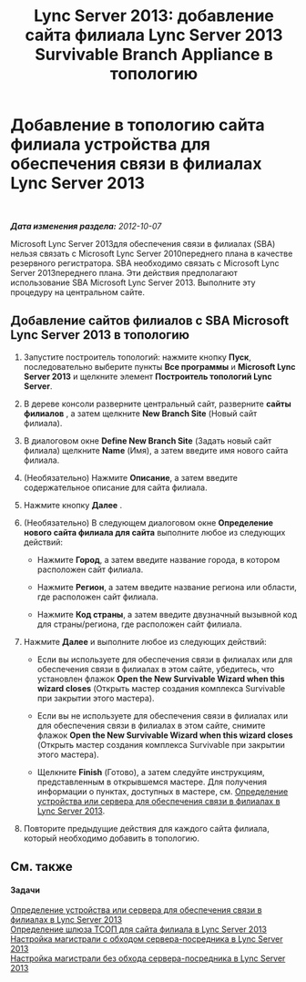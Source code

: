 ﻿---
title: 'Lync Server 2013: добавление сайта филиала Lync Server 2013 Survivable Branch Appliance в топологию'
TOCTitle: Добавление в топологию сайта филиала устройства для обеспечения связи в филиалах Lync Server 2013
ms:assetid: d3142a37-4606-456d-8ea9-6cc0e51e55f3
ms:mtpsurl: https://technet.microsoft.com/ru-ru/library/JJ721896(v=OCS.15)
ms:contentKeyID: 49888211
ms.date: 05/19/2016
mtps_version: v=OCS.15
ms.translationtype: HT
---

# Добавление в топологию сайта филиала устройства для обеспечения связи в филиалах Lync Server 2013

 

_**Дата изменения раздела:** 2012-10-07_

Microsoft Lync Server 2013для обеспечения связи в филиалах (SBA) нельзя связать с Microsoft Lync Server 2010переднего плана в качестве резервного регистратора. SBA необходимо связать с Microsoft Lync Server 2013переднего плана. Эти действия предполагают использование SBA Microsoft Lync Server 2013. Выполните эту процедуру на центральном сайте.

## Добавление сайтов филиалов с SBA Microsoft Lync Server 2013 в топологию

1.  Запустите построитель топологий: нажмите кнопку **Пуск**, последовательно выберите пункты **Все программы** и **Microsoft Lync Server 2013** и щелкните элемент **Построитель топологий Lync Server**.

2.  В дереве консоли разверните центральный сайт, разверните **сайты филиалов** , а затем щелкните **New Branch Site** (Новый сайт филиала).

3.  В диалоговом окне **Define New Branch Site** (Задать новый сайт филиала) щелкните **Name** (Имя), а затем введите имя нового сайта филиала.

4.  (Необязательно) Нажмите **Описание**, а затем введите содержательное описание для сайта филиала.

5.  Нажмите кнопку **Далее** .

6.  (Необязательно) В следующем диалоговом окне **Определение нового сайта филиала для сайта** выполните любое из следующих действий:
    
      - Нажмите **Город**, а затем введите название города, в котором расположен сайт филиала.
    
      - Нажмите **Регион**, а затем введите название региона или области, где расположен сайт филиала.
    
      - Нажмите **Код страны**, а затем введите двузначный вызывной код для страны/региона, где расположен сайт филиала.

7.  Нажмите **Далее** и выполните любое из следующих действий:
    
      - Если вы используете для обеспечения связи в филиалах или для обеспечения связи в филиалах в этом сайте, убедитесь, что установлен флажок **Open the New Survivable Wizard when this wizard closes** (Открыть мастер создания комплекса Survivable при закрытии этого мастера).
    
      - Если вы не используете для обеспечения связи в филиалах или для обеспечения связи в филиалах в этом сайте, снимите флажок **Open the New Survivable Wizard when this wizard closes** (Открыть мастер создания комплекса Survivable при закрытии этого мастера).
    
      - Щелкните **Finish** (Готово), а затем следуйте инструкциям, представленным в открывшемся мастере. Для получения информации о пунктах, доступных в мастере, см. [Определение устройства или сервера для обеспечения связи в филиалах в Lync Server 2013](lync-server-2013-define-a-survivable-branch-appliance-or-server.md).

8.  Повторите предыдущие действия для каждого сайта филиала, который необходимо добавить в топологию.

## См. также

#### Задачи

[Определение устройства или сервера для обеспечения связи в филиалах в Lync Server 2013](lync-server-2013-define-a-survivable-branch-appliance-or-server.md)  
[Определение шлюза ТСОП для сайта филиала в Lync Server 2013](lync-server-2013-define-a-pstn-gateway-for-a-branch-site.md)  
[Настройка магистрали с обходом сервера-посредника в Lync Server 2013](lync-server-2013-configure-a-trunk-with-media-bypass.md)  
[Настройка магистрали без обхода сервера-посредника в Lync Server 2013](lync-server-2013-configure-a-trunk-without-media-bypass.md)

